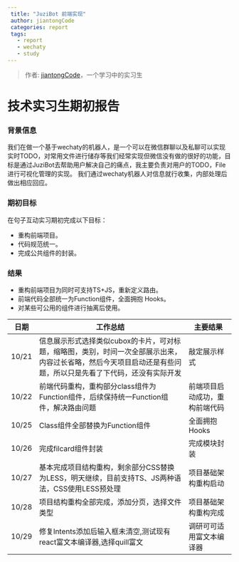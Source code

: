 ```yaml
---
 title: "JuziBot 前端实现"
 author: jiantongCode
 categories: report
 tags:
   - report
   - wechaty
   - study
---
```


> 作者: [jiantongCode](https://github.com/jiantongCode)，一个学习中的实习生

# 技术实习生期初报告

### 背景信息

我们在做一个基于wechaty的机器人，是一个可以在微信群聊以及私聊可以实现实时TODO，对常用文件进行储存等我们经常实现但微信没有做的很好的功能，目标是通过JuziBot去帮助用户解决自己的痛点，我主要负责对用户的TODO，File进行可视化管理的实现。
我们通过wechaty机器人对信息就行收集，内部处理后做出相应回应。

### 期初目标

在句子互动实习期初完成以下目标：

- 重构前端项目。
- 代码规范统一。
- 完成公共组件的封装。

### 结果

- 重构前端项目为同时可支持TS+JS，重新定义路由。
- 前端代码全部统一为Function组件，全面拥抱 Hooks。
- 对某些可公用的组件进行抽离后使用。

| 日期  | 工作总结                                                     | 主要结果                       |
| ----- | ------------------------------------------------------------ | ------------------------------ |
| 10/21 | 信息展示形式选择类似cubox的卡片，可对标题，缩略图，类别，时间一次全部展示出来，内容过长省略，然后今天项目启动还是有些问题，所以只是先看了下代码，还没有实际开发 | 敲定展示样式                   |
| 10/22 | 前端代码重构，重构部分class组件为Function组件，后续保持统一Function组件，解决路由问题 | 前端项目启动成功，重构前端代码 |
| 10/25 | Class组件全部替换为Function组件                              | 全面拥抱Hooks                  |
| 10/26 | 完成filcard组件封装                                          | 完成模块封装                   |
| 10/27 | 基本完成项目结构重构，剩余部分CSS替换为LESS，明天继续，目前支持TS、JS两种语法，CSS使用LESS预处理 | 项目基础架构重构启动           |
| 10/28 | 项目结构重构全部完成，添加分页，选择文件类型                 | 项目基础架构重构完成           |
| 10/29 | 修复lntents添加后输入框未清空,测试现有react富文本编译器,选择quill富文 | 调研可可适用富文本编译器       |